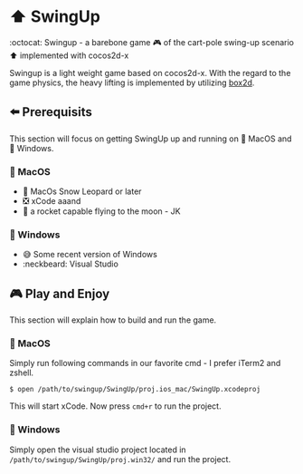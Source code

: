 # :arrow_up: SwingUp
:octocat: Swingup - a barebone game :video_game: of the cart-pole swing-up scenario :arrow_up: implemented with cocos2d-x

Swingup is a light weight game based on cocos2d-x. With the regard to the game physics, the heavy lifting is implemented by utilizing [box2d](http://box2d.org/).


## :arrow_left: Prerequisits
This section will focus on getting SwingUp up and running on :apple: MacOS and :door: Windows.

### :apple: MacOS

+ :tiger: MacOs Snow Leopard or later
+ :negative_squared_cross_mark: xCode aaand
+ :rocket: a rocket capable flying to the moon - JK

### :door: Windows
+ :sweat_smile: Some recent version of Windows
+ :neckbeard: Visual Studio


## :video_game: Play and Enjoy
This section will explain how to build and run the game.

### :apple: MacOS
Simply run following commands in our favorite cmd - I prefer iTerm2 and zshell.

`$ open /path/to/swingup/SwingUp/proj.ios_mac/SwingUp.xcodeproj`

This will start xCode. Now press `cmd+r` to run the project. 


### :door: Windows
Simply open the visual studio project located in `/path/to/swingup/SwingUp/proj.win32/` and run the project.
